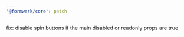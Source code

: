 ```yaml
---
'@formwerk/core': patch
---
```


fix: disable spin buttons if the main disabled or readonly props are true
